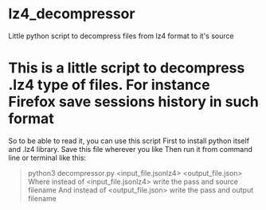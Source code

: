 # lz4_decompressor
Little python script to decompress files from lz4 format to it's source

# This is a little script to decompress .lz4 type of files. For instance Firefox save sessions history in such format
So to be able to read it, you can use this script
First to install python itself and .lz4 library.
Save this file wherever you like
Then run it from command line or terminal like this:
>python3 decompressor.py <input_file.jsonlz4> <output_file.json>
Where instead of <input_file.jsonlz4> write the pass and source filename
And instead of <output_file.json> write the pass and output filename
